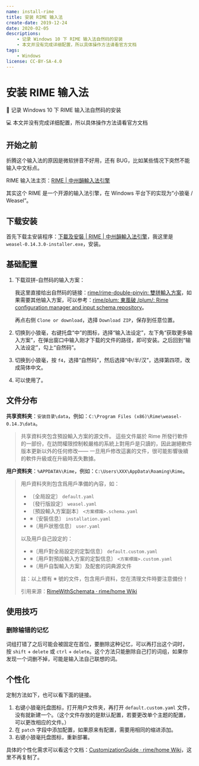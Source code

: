 ```yaml
---
name: install-rime
title: 安装 RIME 输入法
create-date: 2019-12-24
date: 2020-02-05
descriptions:
    - 记录 Windows 10 下 RIME 输入法自然码的安装
    - 本文并没有完成详细配置，所以具体操作方法请看官方文档
tags:
    - Windows
license: CC-BY-SA-4.0
---
```


# 安装 RIME 输入法

📌 记录 Windows 10 下 RIME 输入法自然码的安装

💻 本文并没有完成详细配置，所以具体操作方法请看官方文档

## 开始之前

折腾这个输入法的原因是微软拼音不好用，还有 BUG，比如某些情况下突然不能输入中文标点。

RIME 输入法主页：[RIME | 中州韻輸入法引擎](https://rime.im/)

其实这个 RIME 是一个开源的输入法引擎，在 Windows 平台下的实现为“小狼毫 / Weasel”。

## 下载安装

首先下载主安装程序：[下載及安裝 | RIME | 中州韻輸入法引擎](https://rime.im/download/)，我这里是 `weasel-0.14.3.0-installer.exe`，安装。

## 基础配置

1. 下载双拼-自然码的输入方案：

    我这里直接给出自然码的链接：[rime/rime-double-pinyin: 雙拼輸入方案](https://github.com/rime/rime-double-pinyin)，如果需要其他输入方案，可以参考：[rime/plum: 東風破 /plum/: Rime configuration manager and input schema repository](https://github.com/rime/plum)。

    再点右侧 `Clone or download`，选择 `Download ZIP`，保存到任意位置。

2. 切换到小狼毫，右键托盘“中”的图标，选择“输入法设定”，左下角“获取更多输入方案”，在弹出窗口中输入刚才下载的文件的路径，即可安装。之后回到“输入法设定”，勾上“自然码”。

3. 切换到小狼毫，按 `f4`，选择“自然码”，然后选择“中/半/汉”，选择第四项，改成简体中文。

4. 可以使用了。

## 文件分布

**共享资料夹**：`安装目录\data`，例如：`C:\Program Files (x86)\Rime\weasel-0.14.3\data`。

> 共享資料夾包含預設輸入方案的源文件。 這些文件屬於 Rime 所發行軟件的一部份，在訪問權限控制較嚴格的系統上對用戶是只讀的，因此謝絕軟件版本更新以外的任何修改—— 一旦用戶修改這裏的文件，很可能影響後續的軟件升級或在升級時丟失數據。

**用户资料夹**：`%APPDATA%\Rime`，例如：`C:\Users\XXX\AppData\Roaming\Rime`。

> 用戶資料夾則包含爲用戶準備的內容，如：
>
> -   〔全局設定〕 `default.yaml`
> -   〔發行版設定〕 `weasel.yaml`
> -   〔預設輸入方案副本〕 `<方案標識>.schema.yaml`
> -   ※〔安裝信息〕 `installation.yaml`
> -   ※〔用戶狀態信息〕 `user.yaml`
>
> 以及用戶自己設定的：
>
> -   ※〔用戶對全局設定的定製信息〕 `default.custom.yaml`
> -   ※〔用戶對預設輸入方案的定製信息〕 `<方案標識>.custom.yaml`
> -   ※〔用戶自製輸入方案〕及配套的詞典源文件
>
> 註：以上標有 ※ 號的文件，包含用戶資料，您在清理文件時要注意備份！
>
> 引用来源：[RimeWithSchemata · rime/home Wiki](https://github.com/rime/home/wiki/RimeWithSchemata)

## 使用技巧

### 删除输错的记忆

词组打错了之后可能会被固定在首位，要删除这种记忆，可以再打出这个词时， 按 `shift` + `delete` 或 `ctrl` + `delete`。这个方法只能删除自己打的词组，如果你发现一个词删不掉，可能是输入法自己联想的词。

## 个性化

定制方法如下，也可以看下面的链接。

1. 右键小狼毫托盘图标，打开用户文件夹，再打开 `default.custom.yaml` 文件，没有就新建一个。（这个文件存放的是默认配置，若要更改单个主题的配置，可以更改相应的文件。）
2. 在 `patch` 字段中添加配置，如果原来有配置，需要用相同的缩进添加。
3. 右键小狼毫托盘图标，重新部署。

具体的个性化需求可以看这个文档：[CustomizationGuide · rime/home Wiki](https://github.com/rime/home/wiki/CustomizationGuide)，这里不再复制了。

